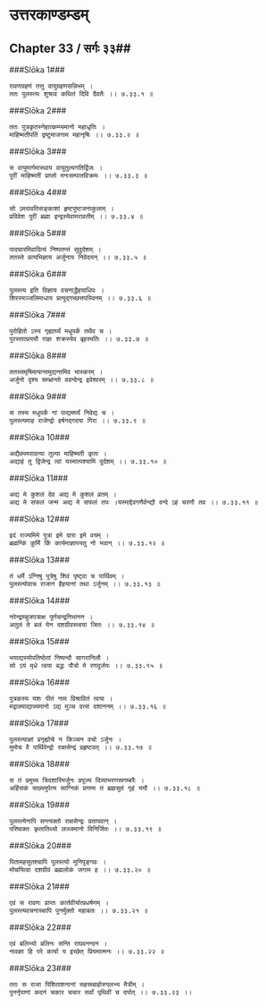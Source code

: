 उत्तरकाण्डम्डम्
===============================


## Chapter 33  / सर्गः ३३##


###Slōka 1###


    रावणग्रहणं तत्तु वायुग्रहणसन्निभम् ।
    ततः पुलस्त्यः शुश्राव कथितं दिवि दैवतैः ।। ७.३३.१ ॥


###Slōka 2###


    ततः पुत्रकृतस्नेहात्कम्प्यमानो महाधृतिः ।
    माहिष्मतीपतिं द्रष्टुमाजगाम महानृषिः ।। ७.३३.२ ॥


###Slōka 3###


    स वायुमार्गमास्थाय वायुतुल्यगतिर्द्विजः ।
    पुरीं माहिष्मतीं प्राप्तो मनःसम्पातविक्रमः ।। ७.३३.३ ॥


###Slōka 4###


    सो ऽमरावतिसङ्काशां हृष्टपुष्टजनाकुलाम् ।
    प्रविवेश पुरीं ब्रह्मा इन्द्रस्येवामरावतीम् ।। ७.३३.४ ॥


###Slōka 5###


    पादचारमिवादित्यं निष्पतन्तं सुदुर्दशम् ।
    ततस्ते प्रत्यभिज्ञाय अर्जुनाय निवेदयन् ।। ७.३३.५ ॥


###Slōka 6###


    पुलस्त्य इति विज्ञाय वचनाद्धैहयाधिपः ।
    शिरस्यञ्जलिमाधाय प्रत्युद्गच्छत्तपस्विनम् ।। ७.३३.६ ॥


###Slōka 7###


    पुरोहितो ऽस्य गृह्यार्घ्यं मधुपर्कं तथैव च ।
    पुरस्तात्प्रययौ राज्ञः शक्रस्येव बृहस्पतिः ।। ७.३३.७ ॥


###Slōka 8###


    ततस्तमृषिमायान्तमुद्यन्तमिव भास्करम् ।
    अर्जुनो दृश्य सम्भ्रान्तो ववन्देन्द्र इवेश्वरम् ।। ७.३३.८ ॥


###Slōka 9###


    स तस्य मधुपर्कं गां पाद्यमर्घ्यं निवेद्य च ।
    पुलस्त्यमाह राजेन्द्रो हर्षगद्गदया गिरा ।। ७.३३.९ ॥


###Slōka 10###


    अद्यैवममरावत्या तुल्या माहिष्मती कृता ।
    अद्याहं तु द्विजेन्द्र त्वां यस्मात्पश्यामि दुर्दशम् ।। ७.३३.१० ॥


###Slōka 11###


    अद्य मे कुशलं देव अद्य मे कुशलं व्रतम् ।
    अद्य मे सफलं जन्म अद्य मे सफलं तपः ।यस्माद्देवगणैर्वन्द्यौ वन्दे ऽहं चरणौ तव ।। ७.३३.११ ॥


###Slōka 12###


    इदं राज्यमिमे पुत्रा इमे दारा इमे वयम् ।
    ब्रह्मन्किं कुर्मि किं कार्यमाज्ञापयतु नो भवान् ।। ७.३३.१२ ॥


###Slōka 13###


    तं धर्मे ऽग्निषु पुत्रेषु शिवं पृष्ट्वा च पार्थिवम् ।
    पुलस्त्योवाच राजानं हैहयानां तथा ऽर्जुनम् ।। ७.३३.१३ ॥


###Slōka 14###


    नरेन्द्राम्बुजपत्राक्ष पूर्णचन्द्रनिभानन ।
    अतुलं ते बलं येन दशग्रीवस्त्वया जितः ।। ७.३३.१४ ॥


###Slōka 15###


    भयाद्यस्योपतिष्ठेतां निष्पन्दौ सागरानिलौ ।
    सो ऽयं मृधे त्वया बद्धः पौत्रो मे रणदुर्जयः ।। ७.३३.१५ ॥


###Slōka 16###


    पुत्रकस्य यशः पीतं नाम विश्रावितं त्वया ।
    मद्वाक्याद्याच्यमानो ऽद्य मुञ्च वत्सं दशाननम् ।। ७.३३.१६ ॥


###Slōka 17###


    पुलस्त्याज्ञां प्रगृह्योचे न किञ्चन वचो ऽर्जुनः ।
    मुमोच वै पार्थिवेन्द्रो राक्षसेन्द्रं प्रहृष्टवत् ।। ७.३३.१७ ॥


###Slōka 18###


    स तं प्रमुच्य त्रिदशारिमर्जुनः प्रपूज्य दिव्याभरणस्रगम्बरैः ।
    अहिंसकं सख्यमुपेत्य साग्निकं प्रणम्य तं ब्रह्मसुतं गृहं ययौ ।। ७.३३.१८ ॥


###Slōka 19###


    पुलस्त्येनापि सन्त्यक्तो राक्षसेन्द्रः प्रतापवान् ।
    परिष्वक्तः कृतातिथ्यो लज्जमानो विनिर्जितः ।। ७.३३.१९ ॥


###Slōka 20###


    पितामहसुतश्चापि पुलस्त्यो मुनिपुङ्गवः ।
    मोचयित्वा दशग्रीवं ब्रह्मलोकं जगाम ह ।। ७.३३.२० ॥


###Slōka 21###


    एवं स रावणः प्राप्तः कार्तवीर्यात्प्रधर्षणम् ।
    पुलस्त्यवचनाच्चापि पुनर्मुक्तो महाबलः ।। ७.३३.२१ ॥


###Slōka 22###


    एवं बलिभ्यो बलिनः सन्ति राघवनन्दन ।
    नावज्ञा हि परे कार्या य इच्छेत् प्रियमात्मनः ।। ७.३३.२२ ॥


###Slōka 23###


    ततः स राजा पिशिताशनानां सहस्रबाहोरुपलभ्य मैत्रीम् ।
    पुनर्नृपाणां कदनं चकार चचार सर्वां पृथिवीं च दर्पात् ।। ७.३३.२३ ।।


